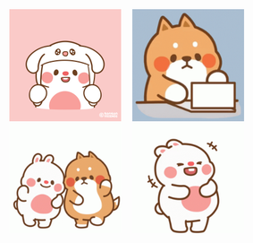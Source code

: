 <div>
<img src="https://github.com/Poyuiu/Poyuiu/blob/main/780a4aa939cb95edc19b0e637273419a.gif" width="200" align="top">
&nbsp;&nbsp;&nbsp;
<img src="https://github.com/Poyuiu/Poyuiu/blob/main/tenor%20(2).gif" width="200" align="top">
&nbsp;&nbsp;&nbsp;
<img src="https://github.com/Poyuiu/Poyuiu/blob/main/tenor.gif" width="200" align="top">
&nbsp;&nbsp;&nbsp;
<img src="https://github.com/Poyuiu/Poyuiu/blob/main/tenor%20(3).gif" width="200" align="top">
<div>
